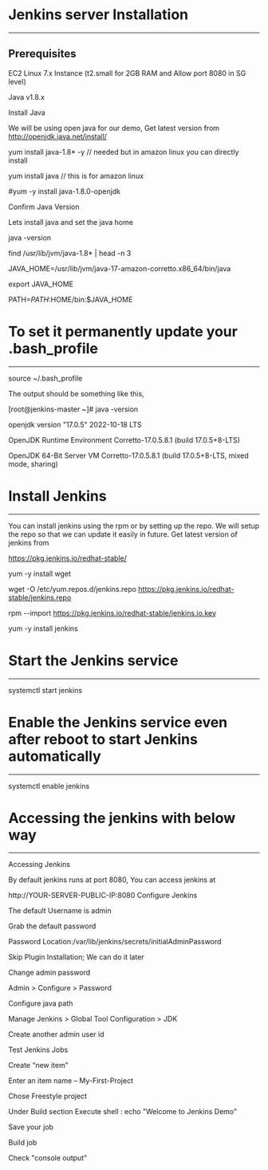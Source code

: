 # Jenkins server Installation
------------------------------
Prerequisites
-------------------
EC2 Linux 7.x Instance (t2.small for 2GB RAM and Allow port 8080 in SG level)

Java v1.8.x

Install Java

We will be using open java for our demo, Get latest version from http://openjdk.java.net/install/

yum install java-1.8* -y // needed but in amazon linux you can directly install 

yum install java // this is for amazon linux

#yum -y install java-1.8.0-openjdk

Confirm Java Version

Lets install java and set the java home

java -version

find /usr/lib/jvm/java-1.8* | head -n 3

JAVA_HOME=/usr/lib/jvm/java-17-amazon-corretto.x86_64/bin/java

export JAVA_HOME

PATH=$PATH:$HOME/bin:$JAVA_HOME

# To set it permanently update your .bash_profile
--------------------------------------------------
source ~/.bash_profile

The output should be something like this,

[root@jenkins-master ~]# java -version

openjdk version "17.0.5" 2022-10-18 LTS

OpenJDK Runtime Environment Corretto-17.0.5.8.1 (build 17.0.5+8-LTS)

OpenJDK 64-Bit Server VM Corretto-17.0.5.8.1 (build 17.0.5+8-LTS, mixed mode, sharing)

# Install Jenkins
-----------------

You can install jenkins using the rpm or by setting up the repo. We will setup the repo so that we can update it easily in future. Get latest version of jenkins from 

https://pkg.jenkins.io/redhat-stable/

yum -y install wget

wget -O /etc/yum.repos.d/jenkins.repo https://pkg.jenkins.io/redhat-stable/jenkins.repo

rpm --import https://pkg.jenkins.io/redhat-stable/jenkins.io.key

yum -y install jenkins


# Start the Jenkins service
---------------------------
systemctl start jenkins

# Enable the Jenkins service even after reboot to start Jenkins automatically
--------------------------------------------------------------------------
systemctl enable jenkins


# Accessing the jenkins with below way
--------------------------------------


Accessing Jenkins

By default jenkins runs at port 8080, You can access jenkins at

http://YOUR-SERVER-PUBLIC-IP:8080
Configure Jenkins

The default Username is admin

Grab the default password

Password Location:/var/lib/jenkins/secrets/initialAdminPassword

Skip Plugin Installation; We can do it later

Change admin password

Admin > Configure > Password

Configure java path

Manage Jenkins > Global Tool Configuration > JDK

Create another admin user id

Test Jenkins Jobs

Create “new item”

Enter an item name – My-First-Project

Chose Freestyle project

Under Build section Execute shell : echo "Welcome to Jenkins Demo"

Save your job

Build job

Check "console output"